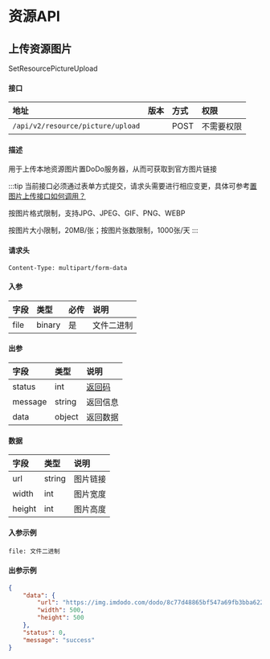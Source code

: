 # 资源API


## 上传资源图片

SetResourcePictureUpload

#### 接口

|地址|版本|方式|权限|
|:-----|:---------------|:-----|:---------------|
|`/api/v2/resource/picture/upload`|<Badge type="warning" text="v2" vertical="middle" />|POST|不需要权限|

#### 描述

用于上传本地资源图片置DoDo服务器，从而可获取到官方图片链接

:::tip
当前接口必须通过表单方式提交，请求头需要进行相应变更，具体可参考[置图片上传接口如何调用？](https://imdodo.com/p/318104269603635200)

按图片格式限制，支持JPG、JPEG、GIF、PNG、WEBP

按图片大小限制，20MB/张；按图片张数限制，1000张/天
:::

#### 请求头

```
Content-Type: multipart/form-data
```

#### 入参

|字段|类型|必传|说明|
|:---------------|:-----|:-----|:---------------|
|file|binary|是|文件二进制|

#### 出参

|字段|类型|说明|
|:---------------|:-----|:---------------|
|status|int|[返回码](../start/status.md)|
|message|string|返回信息|
|data|object|返回数据|

#### 数据

|字段|类型|说明|
|:---------------|:-----|:---------------|
|url|string|图片链接|
|width|int|图片宽度|
|height|int|图片高度|

#### 入参示例

```
file: 文件二进制
```

#### 出参示例

```json
{
    "data": {
        "url": "https://img.imdodo.com/dodo/8c77d48865bf547a69fb3bba6228760c.png",
        "width": 500,
        "height": 500
    },
    "status": 0,
    "message": "success"
}
```
